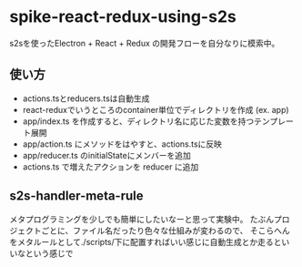 # spike-react-redux-using-s2s

s2sを使ったElectron + React + Redux の開発フローを自分なりに模索中。

## 使い方

* actions.tsとreducers.tsは自動生成
* react-reduxでいうところのcontainer単位でディレクトリを作成 (ex. app)
* app/index.ts を作成すると、ディレクトリ名に応じた変数を持つテンプレート展開
* app/action.ts にメソッドをはやすと、actions.tsに反映
* app/reducer.ts のinitialStateにメンバーを追加
* actions.ts で増えたアクションを reducer に追加

## s2s-handler-meta-rule

メタプログラミングを少しでも簡単にしたいなーと思って実験中。
たぶんプロジェクトごとに、ファイル名だったり色々な仕組みが変わるので、
そこらへんをメタルールとして./scripts/下に配置すればいい感じに自動生成とか走るといいなという感じで

